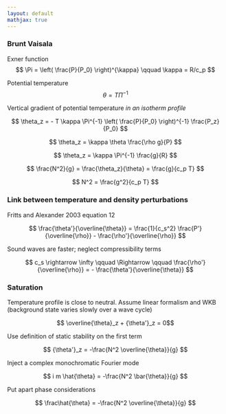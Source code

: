 ```yaml
---
layout: default
mathjax: true
---
```


### Brunt Vaisala

Exner function 
$$ \Pi  = \left( \frac{P}{P_0} \right)^{\kappa} \qquad \kappa = R/c_p $$

Potential temperature 
$$ \theta = T \Pi^{-1} $$

Vertical gradient of potential temperature *in an isotherm profile*

$$ \theta_z = - T \kappa \Pi^{-1}  \left( \frac{P}{P_0} \right)^{-1} \frac{P_z}{P_0} $$

$$ \theta_z = \kappa \theta \frac{\rho g}{P} $$

$$ \theta_z = \kappa \Pi^{-1} \frac{g}{R} $$

$$ \frac{N^2}{g} = \frac{\theta_z}{\theta} = \frac{g}{c_p T} $$

$$ N^2 = \frac{g^2}{c_p T} $$

### Link between temperature and density perturbations

Fritts and Alexander 2003 equation 12

$$ \frac{\theta'}{\overline{\theta}} = \frac{1}{c_s^2} \frac{P'}{\overline{\rho}} - \frac{\rho'}{\overline{\rho}} $$

Sound waves are faster; neglect compressibility terms

$$ c_s \rightarrow \infty \qquad \Rightarrow \qquad \frac{\rho'}{\overline{\rho}} = - \frac{\theta'}{\overline{\theta}} $$

### Saturation

Temperature profile is close to neutral. Assume linear formalism and WKB (background state varies slowly over a wave cycle)

$$ \overline{\theta}_z + {\theta'}_z = 0$$ 

Use definition of static stability on the first term

$$ {\theta'}_z = -\frac{N^2 \overline{\theta}}{g} $$

Inject a complex monochromatic Fourier mode

$$ i m \hat{\theta} = -\frac{N^2 \bar{\theta}}{g} $$ 

Put apart phase considerations

$$ \frac\hat{\theta} = -\frac{N^2 \overline{\theta}}{g} $$ 




